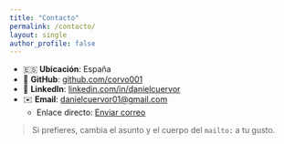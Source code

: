 ```yaml
---
title: "Contacto"
permalink: /contacto/
layout: single
author_profile: false
---
```


- 🇪🇸 **Ubicación**: España  
- 🐙 **GitHub**: [github.com/corvo001](https://github.com/corvo001)  
- 🔗 **LinkedIn**: [linkedin.com/in/danielcuervor](https://www.linkedin.com/in/danielcuervor/)  
- ✉️ **Email**: <danielcuervor01@gmail.com>  
  - Enlace directo: [Enviar correo](mailto:danielcuervor01@gmail.com?subject=Contacto%20desde%20el%20portafolio&body=Hola%20Cuervo%2C%0A%0Ate%20escribo%20por%20...%0A)

> Si prefieres, cambia el asunto y el cuerpo del `mailto:` a tu gusto.
